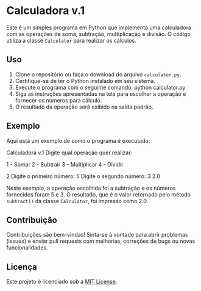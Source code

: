 # Calculadora v.1

Este é um simples programa em Python que implementa uma calculadora com as operações de soma, subtração, multiplicação e divisão. O código utiliza a classe `Calculator` para realizar os cálculos.

## Uso

1. Clone o repositório ou faça o download do arquivo `calculator.py`.
2. Certifique-se de ter o Python instalado em seu sistema.
3. Execute o programa com o seguinte comando: python calculator.py
4. Siga as instruções apresentadas na tela para escolher a operação e fornecer os números para cálculo.
5. O resultado da operação será exibido na saída padrão.

## Exemplo

Aqui está um exemplo de como o programa é executado:

Calculadora v.1
Digite qual operação quer realizar:

1 - Somar
2 - Subtrair
3 - Multiplicar
4 - Dividir

2
Digite o primeiro número: 5
Digite o segundo número: 3
2.0


Neste exemplo, a operação escolhida foi a subtração e os números fornecidos foram 5 e 3. O resultado, que é o valor retornado pelo método `subtract()` da classe `Calculator`, foi impresso como 2.0.

## Contribuição

Contribuições são bem-vindas! Sinta-se à vontade para abrir problemas (issues) e enviar pull requests com melhorias, correções de bugs ou novas funcionalidades.

## Licença

Este projeto é licenciado sob a [MIT License](https://opensource.org/licenses/MIT).



